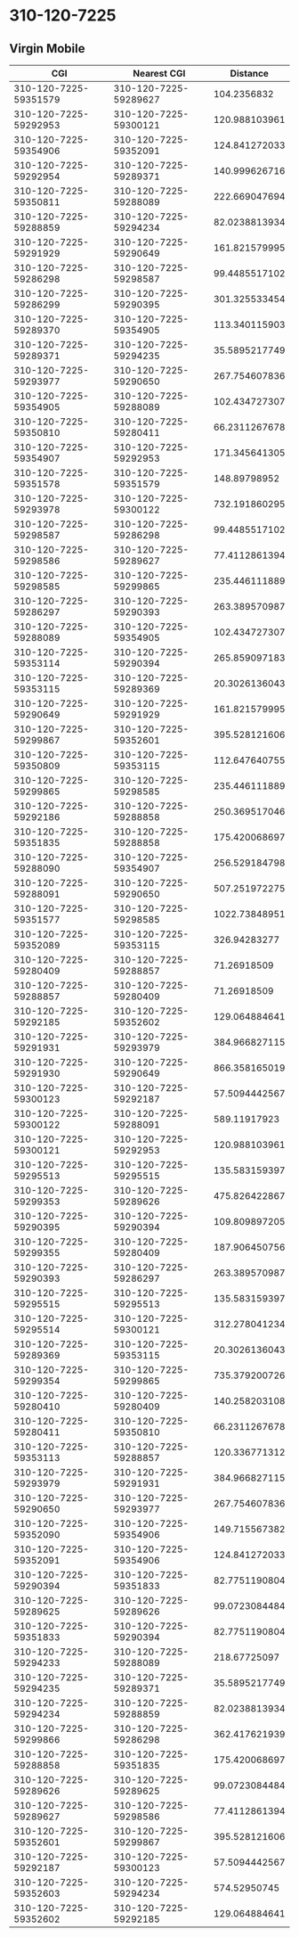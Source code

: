 # 310-120-7225
## Virgin Mobile


| CGI | Nearest CGI | Distance |
|-----|-------------|----------|
| 310-120-7225-59351579 | 310-120-7225-59289627 | 104.2356832 |
| 310-120-7225-59292953 | 310-120-7225-59300121 | 120.988103961 |
| 310-120-7225-59354906 | 310-120-7225-59352091 | 124.841272033 |
| 310-120-7225-59292954 | 310-120-7225-59289371 | 140.999626716 |
| 310-120-7225-59350811 | 310-120-7225-59288089 | 222.669047694 |
| 310-120-7225-59288859 | 310-120-7225-59294234 | 82.0238813934 |
| 310-120-7225-59291929 | 310-120-7225-59290649 | 161.821579995 |
| 310-120-7225-59286298 | 310-120-7225-59298587 | 99.4485517102 |
| 310-120-7225-59286299 | 310-120-7225-59290395 | 301.325533454 |
| 310-120-7225-59289370 | 310-120-7225-59354905 | 113.340115903 |
| 310-120-7225-59289371 | 310-120-7225-59294235 | 35.5895217749 |
| 310-120-7225-59293977 | 310-120-7225-59290650 | 267.754607836 |
| 310-120-7225-59354905 | 310-120-7225-59288089 | 102.434727307 |
| 310-120-7225-59350810 | 310-120-7225-59280411 | 66.2311267678 |
| 310-120-7225-59354907 | 310-120-7225-59292953 | 171.345641305 |
| 310-120-7225-59351578 | 310-120-7225-59351579 | 148.89798952 |
| 310-120-7225-59293978 | 310-120-7225-59300122 | 732.191860295 |
| 310-120-7225-59298587 | 310-120-7225-59286298 | 99.4485517102 |
| 310-120-7225-59298586 | 310-120-7225-59289627 | 77.4112861394 |
| 310-120-7225-59298585 | 310-120-7225-59299865 | 235.446111889 |
| 310-120-7225-59286297 | 310-120-7225-59290393 | 263.389570987 |
| 310-120-7225-59288089 | 310-120-7225-59354905 | 102.434727307 |
| 310-120-7225-59353114 | 310-120-7225-59290394 | 265.859097183 |
| 310-120-7225-59353115 | 310-120-7225-59289369 | 20.3026136043 |
| 310-120-7225-59290649 | 310-120-7225-59291929 | 161.821579995 |
| 310-120-7225-59299867 | 310-120-7225-59352601 | 395.528121606 |
| 310-120-7225-59350809 | 310-120-7225-59353115 | 112.647640755 |
| 310-120-7225-59299865 | 310-120-7225-59298585 | 235.446111889 |
| 310-120-7225-59292186 | 310-120-7225-59288858 | 250.369517046 |
| 310-120-7225-59351835 | 310-120-7225-59288858 | 175.420068697 |
| 310-120-7225-59288090 | 310-120-7225-59354907 | 256.529184798 |
| 310-120-7225-59288091 | 310-120-7225-59290650 | 507.251972275 |
| 310-120-7225-59351577 | 310-120-7225-59298585 | 1022.73848951 |
| 310-120-7225-59352089 | 310-120-7225-59353115 | 326.94283277 |
| 310-120-7225-59280409 | 310-120-7225-59288857 | 71.26918509 |
| 310-120-7225-59288857 | 310-120-7225-59280409 | 71.26918509 |
| 310-120-7225-59292185 | 310-120-7225-59352602 | 129.064884641 |
| 310-120-7225-59291931 | 310-120-7225-59293979 | 384.966827115 |
| 310-120-7225-59291930 | 310-120-7225-59290649 | 866.358165019 |
| 310-120-7225-59300123 | 310-120-7225-59292187 | 57.5094442567 |
| 310-120-7225-59300122 | 310-120-7225-59288091 | 589.11917923 |
| 310-120-7225-59300121 | 310-120-7225-59292953 | 120.988103961 |
| 310-120-7225-59295513 | 310-120-7225-59295515 | 135.583159397 |
| 310-120-7225-59299353 | 310-120-7225-59289626 | 475.826422867 |
| 310-120-7225-59290395 | 310-120-7225-59290394 | 109.809897205 |
| 310-120-7225-59299355 | 310-120-7225-59280409 | 187.906450756 |
| 310-120-7225-59290393 | 310-120-7225-59286297 | 263.389570987 |
| 310-120-7225-59295515 | 310-120-7225-59295513 | 135.583159397 |
| 310-120-7225-59295514 | 310-120-7225-59300121 | 312.278041234 |
| 310-120-7225-59289369 | 310-120-7225-59353115 | 20.3026136043 |
| 310-120-7225-59299354 | 310-120-7225-59299865 | 735.379200726 |
| 310-120-7225-59280410 | 310-120-7225-59280409 | 140.258203108 |
| 310-120-7225-59280411 | 310-120-7225-59350810 | 66.2311267678 |
| 310-120-7225-59353113 | 310-120-7225-59288857 | 120.336771312 |
| 310-120-7225-59293979 | 310-120-7225-59291931 | 384.966827115 |
| 310-120-7225-59290650 | 310-120-7225-59293977 | 267.754607836 |
| 310-120-7225-59352090 | 310-120-7225-59354906 | 149.715567382 |
| 310-120-7225-59352091 | 310-120-7225-59354906 | 124.841272033 |
| 310-120-7225-59290394 | 310-120-7225-59351833 | 82.7751190804 |
| 310-120-7225-59289625 | 310-120-7225-59289626 | 99.0723084484 |
| 310-120-7225-59351833 | 310-120-7225-59290394 | 82.7751190804 |
| 310-120-7225-59294233 | 310-120-7225-59288089 | 218.67725097 |
| 310-120-7225-59294235 | 310-120-7225-59289371 | 35.5895217749 |
| 310-120-7225-59294234 | 310-120-7225-59288859 | 82.0238813934 |
| 310-120-7225-59299866 | 310-120-7225-59286298 | 362.417621939 |
| 310-120-7225-59288858 | 310-120-7225-59351835 | 175.420068697 |
| 310-120-7225-59289626 | 310-120-7225-59289625 | 99.0723084484 |
| 310-120-7225-59289627 | 310-120-7225-59298586 | 77.4112861394 |
| 310-120-7225-59352601 | 310-120-7225-59299867 | 395.528121606 |
| 310-120-7225-59292187 | 310-120-7225-59300123 | 57.5094442567 |
| 310-120-7225-59352603 | 310-120-7225-59294234 | 574.52950745 |
| 310-120-7225-59352602 | 310-120-7225-59292185 | 129.064884641 |
